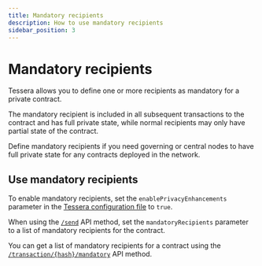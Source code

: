 ```yaml
---
title: Mandatory recipients
description: How to use mandatory recipients
sidebar_position: 3
---
```


# Mandatory recipients

Tessera allows you to define one or more recipients as mandatory for a private contract.

The mandatory recipient is included in all subsequent transactions to the contract and has full private state, while normal recipients may only have partial state of the contract.

Define mandatory recipients if you need governing or central nodes to have full private state for any contracts deployed in the network.

## Use mandatory recipients

To enable mandatory recipients, set the `enablePrivacyEnhancements` parameter in the [Tessera configuration file](../../Reference/SampleConfiguration.md) to `true`.

When using the [`/send`](https://consensys.github.io/tessera/#operation/send) API method, set the `mandatoryRecipients` parameter to a list of mandatory recipients for the contract.

You can get a list of mandatory recipients for a contract using the [`/transaction/{hash}/mandatory`](https://consensys.github.io/tessera/#operation/getMandatoryRecipients) API method.
